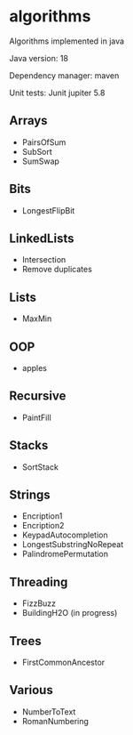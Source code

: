 # algorithms

Algorithms implemented in java

Java version: 18

Dependency manager: maven

Unit tests: Junit jupiter 5.8

## Arrays

* PairsOfSum
* SubSort
* SumSwap

## Bits

* LongestFlipBit

## LinkedLists

* Intersection
* Remove duplicates

## Lists

* MaxMin

## OOP
* apples

## Recursive

* PaintFill

## Stacks

* SortStack

## Strings

* Encription1
* Encription2
* KeypadAutocompletion
* LongestSubstringNoRepeat
* PalindromePermutation

## Threading

* FizzBuzz
* BuildingH2O (in progress)

## Trees
* FirstCommonAncestor

## Various

* NumberToText
* RomanNumbering
